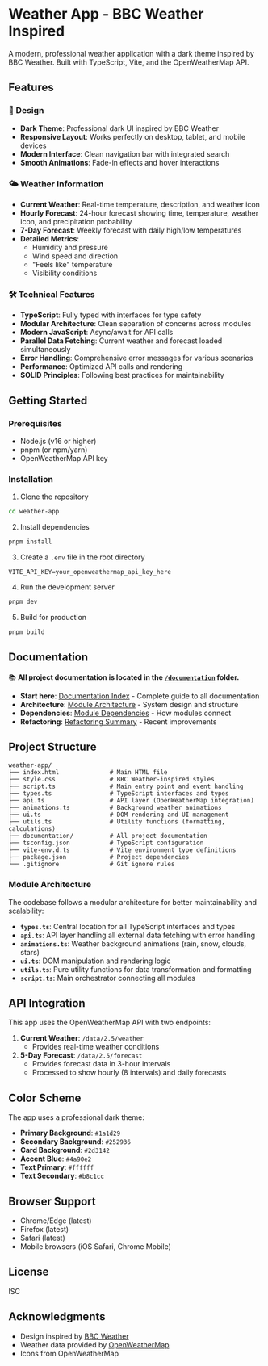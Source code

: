 # Weather App - BBC Weather Inspired

A modern, professional weather application with a dark theme inspired by BBC Weather. Built with TypeScript, Vite, and the OpenWeatherMap API.

## Features

### 🎨 Design

- **Dark Theme**: Professional dark UI inspired by BBC Weather
- **Responsive Layout**: Works perfectly on desktop, tablet, and mobile devices
- **Modern Interface**: Clean navigation bar with integrated search
- **Smooth Animations**: Fade-in effects and hover interactions

### 🌤️ Weather Information

- **Current Weather**: Real-time temperature, description, and weather icon
- **Hourly Forecast**: 24-hour forecast showing time, temperature, weather icon, and precipitation probability
- **7-Day Forecast**: Weekly forecast with daily high/low temperatures
- **Detailed Metrics**:
  - Humidity and pressure
  - Wind speed and direction
  - "Feels like" temperature
  - Visibility conditions

### 🛠️ Technical Features

- **TypeScript**: Fully typed with interfaces for type safety
- **Modular Architecture**: Clean separation of concerns across modules
- **Modern JavaScript**: Async/await for API calls
- **Parallel Data Fetching**: Current weather and forecast loaded simultaneously
- **Error Handling**: Comprehensive error messages for various scenarios
- **Performance**: Optimized API calls and rendering
- **SOLID Principles**: Following best practices for maintainability

## Getting Started

### Prerequisites

- Node.js (v16 or higher)
- pnpm (or npm/yarn)
- OpenWeatherMap API key

### Installation

1. Clone the repository

```bash
cd weather-app
```

2. Install dependencies

```bash
pnpm install
```

3. Create a `.env` file in the root directory

```env
VITE_API_KEY=your_openweathermap_api_key_here
```

4. Run the development server

```bash
pnpm dev
```

5. Build for production

```bash
pnpm build
```

## Documentation

📚 **All project documentation is located in the [`/documentation`](./documentation) folder.**

- **Start here**: [Documentation Index](./documentation/DOCS_INDEX.md) - Complete guide to all documentation
- **Architecture**: [Module Architecture](./documentation/MODULE_ARCHITECTURE.md) - System design and structure
- **Dependencies**: [Module Dependencies](./documentation/MODULE_DEPENDENCIES.md) - How modules connect
- **Refactoring**: [Refactoring Summary](./documentation/REFACTORING_SUMMARY.md) - Recent improvements

## Project Structure

```
weather-app/
├── index.html              # Main HTML file
├── style.css               # BBC Weather-inspired styles
├── script.ts               # Main entry point and event handling
├── types.ts                # TypeScript interfaces and types
├── api.ts                  # API layer (OpenWeatherMap integration)
├── animations.ts           # Background weather animations
├── ui.ts                   # DOM rendering and UI management
├── utils.ts                # Utility functions (formatting, calculations)
├── documentation/          # All project documentation
├── tsconfig.json           # TypeScript configuration
├── vite-env.d.ts           # Vite environment type definitions
├── package.json            # Project dependencies
└── .gitignore              # Git ignore rules
```

### Module Architecture

The codebase follows a modular architecture for better maintainability and scalability:

- **`types.ts`**: Central location for all TypeScript interfaces and types
- **`api.ts`**: API layer handling all external data fetching with error handling
- **`animations.ts`**: Weather background animations (rain, snow, clouds, stars)
- **`ui.ts`**: DOM manipulation and rendering logic
- **`utils.ts`**: Pure utility functions for data transformation and formatting
- **`script.ts`**: Main orchestrator connecting all modules

## API Integration

This app uses the OpenWeatherMap API with two endpoints:

1. **Current Weather**: `/data/2.5/weather`
   - Provides real-time weather conditions
2. **5-Day Forecast**: `/data/2.5/forecast`
   - Provides forecast data in 3-hour intervals
   - Processed to show hourly (8 intervals) and daily forecasts

## Color Scheme

The app uses a professional dark theme:

- **Primary Background**: `#1a1d29`
- **Secondary Background**: `#252936`
- **Card Background**: `#2d3142`
- **Accent Blue**: `#4a90e2`
- **Text Primary**: `#ffffff`
- **Text Secondary**: `#b8c1cc`

## Browser Support

- Chrome/Edge (latest)
- Firefox (latest)
- Safari (latest)
- Mobile browsers (iOS Safari, Chrome Mobile)

## License

ISC

## Acknowledgments

- Design inspired by [BBC Weather](https://www.bbc.com/weather)
- Weather data provided by [OpenWeatherMap](https://openweathermap.org/)
- Icons from OpenWeatherMap
